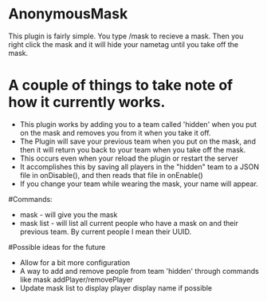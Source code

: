 # AnonymousMask
This plugin is fairly simple. You type /mask to recieve a mask. Then you right click the mask and it will hide your nametag until you take off the mask.

# A couple of things to take note of how it currently works.
- This plugin works by adding you to a team called 'hidden' when you put on the mask and removes you from it when you take it off.
- The Plugin will save your previous team when you put on the mask, and then it will return you back to your team when you take off the mask.
- This occurs even when your reload the plugin or restart the server
- It accomplishes this by saving all players in the "hidden" team to a JSON file in onDisable(), and then reads that file in onEnable()
- If you change your team while wearing the mask, your name will appear.

#Commands:
- mask - will give you the mask
- mask list - will list all current people who have a mask on and their previous team. By current people I mean their UUID.

#Possible ideas for the future
- Allow for a bit more configuration
- A way to add and remove people from team 'hidden' through commands like mask addPlayer/removePlayer
- Update mask list to display player display name if possible
